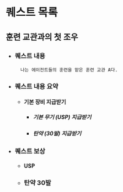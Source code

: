 # 퀘스트 목록

## 훈련 교관과의 첫 조우
* ### 퀘스트 내용
        나는 에이전트들의 훈련을 맡은 훈련 교관 A다.
        
* ### 퀘스트 내용 요약
  - #### 기본 장비 지급받기
    + ##### 기본 무기 (USP) 지급받기
    + ##### 탄약 (30발) 지급받기
* ### 퀘스트 보상
  - #### USP
  - ### 탄약 30발
